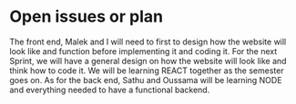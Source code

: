 <h1> Open issues or plan</h1> 

   <p> The front end, Malek and I will need to first to design how the website will look like and function before implementing it and coding it. For the next Sprint,
   we will have a general design on how the website will look like and think how to code it. We will be learning REACT together as the semester goes on.
   As for the back end, Sathu and Oussama will be learning NODE and everything needed to have a functional backend.  </p> 
  
    
